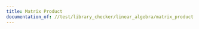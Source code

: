 ```yaml
---
title: Matrix Product
documentation_of: //test/library_checker/linear_algebra/matrix_product.test.py
---
```

